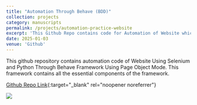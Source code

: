 ```yaml
---
title: "Automation Through Behave (BDD)"
collection: projects
category: manuscripts
permalink: /projects/automation-practice-website
excerpt: 'This Github Repo contains code for Automation of Website which is a web application for automation practice.'
date: 2025-01-03
venue: 'Github'
---
```



This github repository contains automation code of Website Using Selenium and Python Through Behave Framework Using Page Object Mode. This framework contains all the essential components of the framework.

[Github Repo Link](https://github.com/beinghumantester/Automation-Practice-Website-with-Selenium-Python-BDD){:target="_blank" rel="noopener noreferrer"}

<img src='/images/automation-website.png'>